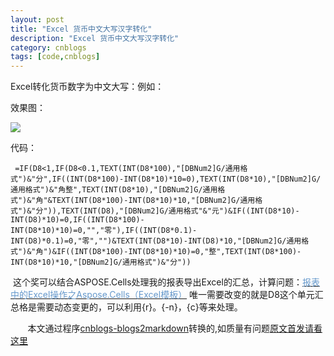 ```yaml
---
layout: post
title: "Excel 货币中文大写汉字转化"
description: "Excel 货币中文大写汉字转化"
category: cnblogs
tags: [code,cnblogs]
---
```

Excel转化货币数字为中文大写：例如：

效果图：

![](http://images.cnblogs.com/cnblogs_com/whitewolf/ExcelP.jpg)

代码：

     =IF(D8<1,IF(D8<0.1,TEXT(INT(D8*100),"[DBNum2]G/通用格式")&"分",IF((INT(D8*100)-INT(D8*10)*10=0),TEXT(INT(D8*10),"[DBNum2]G/通用格式")&"角整",TEXT(INT(D8*10),"[DBNum2]G/通用格式")&"角"&TEXT(INT(D8*100)-INT(D8*10)*10,"[DBNum2]G/通用格式")&"分")),TEXT(INT(D8),"[DBNum2]G/通用格式"&"元")&IF((INT(D8*10)-INT(D8)*10)=0,IF((INT(D8*100)-INT(D8*10)*10)=0,"","零"),IF((INT(D8*0.1)-INT(D8)*0.1)=0,"零","")&TEXT(INT(D8*10)-INT(D8)*10,"[DBNum2]G/通用格式")&"角")&IF((INT(D8*100)-INT(D8*10)*10)=0,"整",TEXT(INT(D8*100)-INT(D8*10)*10,"[DBNum2]G/通用格式")&"分"))

&nbsp;这个奖可以结合ASPOSE.Cells处理我的报表导出Excel的汇总，计算问题：[<font color="#6699cc">报表中的Excel操作之Aspose.Cells（Excel模板）</font>](http://www.cnblogs.com/whitewolf/archive/2011/03/21/Aspose_Cells_Template1.html) 唯一需要改变的就是D8这个单元汇总格是需要动态变更的，可以利用{r}。{-n}，{c}等来处理。

&nbsp;&nbsp;&nbsp;&nbsp;&nbsp;&nbsp;&nbsp;本文通过程序[cnblogs-blogs2markdown](https://github.com/greengerong/cnblogs-blogs2markdown "cnblogs-blogs2markdown")转换的,如质量有问题[原文首发请看这里](http://www.cnblogs.com/whitewolf/archive/2011/03/26/1996192.html "原文首发")